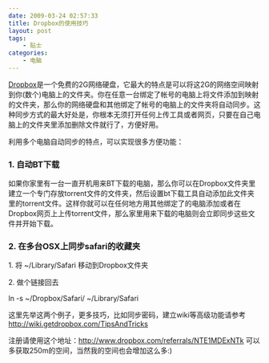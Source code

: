 ```yaml
---
date: 2009-03-24 02:57:33
title: Dropbox的使用技巧
layout: post
tags:
    - 贴士
categories:
    - 电脑
---
```

[Dropbox](https://www.dropbox.com/referrals/NTE1MDExNTk)是一个免费的2G网络硬盘，它最大的特点是可以将这2G的网络空间映射到你(数个)电脑上的文件夹。你在任意一台绑定了帐号的电脑上将文件添加到映射的文件夹，那么你的网络硬盘和其他绑定了帐号的电脑上的文件夹将自动同步。这种同步方式的最大好处是，你根本无须打开任何上传工具或者网页，只要在自己电脑上的文件夹里添加删除文件就行了，方便好用。

利用多个电脑自动同步的特点，可以实现很多方便功能：
<h3>1. 自动BT下载</h3>
如果你家里有一台一直开机用来BT下载的电脑，那么你可以在Dropbox文件夹里建立一个专门存放torrent文件的文件夹，然后设置bt下载工具自动添加此文件夹里的torrent文件。这样你就可以在任何地方用其他绑定了的电脑添加或者在Dropbox网页上上传torrent文件，那么家里用来下载的电脑则会立即同步这些文件并开始下载。
<h3>2. 在多台OSX上同步safari的收藏夹</h3>
<p class="line874">1. 将 ~/Library/Safari 移动到Dropbox文件夹</p>
<p class="line874">2. 做个链接回去</p>
ln -s ~/Dropbox/Safari/ ~/Library/Safari

这里先举这两个例子，更多技巧，比如同步密码，建立wiki等高级功能请参考 <a href="http://wiki.getdropbox.com/TipsAndTricks" target="_blank">http://wiki.getdropbox.com/TipsAndTricks</a>

注册请使用这个地址：<a href="http://www.dropbox.com/referrals/NTE1MDExNTk">http://www.dropbox.com/referrals/NTE1MDExNTk</a> 可以多获取250m的空间，当然我的空间也会增加这么多:)
